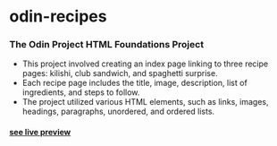 # odin-recipes

### The Odin Project HTML Foundations Project

- This project involved creating an index page linking to three recipe pages: kilishi, club sandwich, and spaghetti surprise.
- Each recipe page includes the title, image, description, list of ingredients, and steps to follow.
- The project utilized various HTML elements, such as links, images, headings, paragraphs, unordered, and ordered lists.

#### [see live preview](https://kushyzee.github.io/odin-recipes/)
